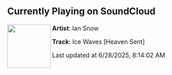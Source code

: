 ## Currently Playing on SoundCloud

[<img align="left" width="100" src="https://i1.sndcdn.com/artworks-7TgKBQrgfWkROguw-OUM5WQ-t500x500.png">](https://soundcloud.com/iansnowmusic/ice-waves-out-on-heaven-sent-613)

**Artist**: Ian Snow 

**Track**: Ice Waves [Heaven Sent]

Last updated at 6/28/2025, 8:14:02 AM
